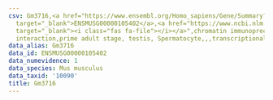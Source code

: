 ```yaml
---
csv: Gm3716,<a href="https://www.ensembl.org/Homo_sapiens/Gene/Summary?db=core;g=ENSMUSG00000105402"
  target="_blank">ENSMUSG00000105402</a>,<a href="https://www.ncbi.nlm.nih.gov/pubmed/25450459"
  target="_blank"><i class="fas fa-file"></i></a>",chromatin immunoprecipitation assay,direct
  interaction,prime adult stage, testis, Spermatocyte,,,transcriptional regulation,
data_alias: Gm3716
data_id: ENSMUSG00000105402
data_numevidence: 1
data_species: Mus musculus
data_taxid: '10090'
title: Gm3716
---
```

